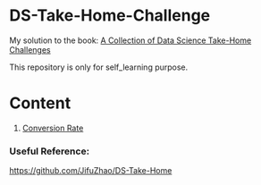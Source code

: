# DS-Take-Home-Challenge
My solution to the book: [A Collection of Data Science Take-Home Challenges](https://datamasked.com/)

This repository is only for self_learning purpose. 
# Content
1. [Conversion Rate](https://github.com/hxycorn/DS-Take-Home-Challenge/blob/main/1_Conversion_Rate.ipynb)

### Useful Reference: 

https://github.com/JifuZhao/DS-Take-Home
